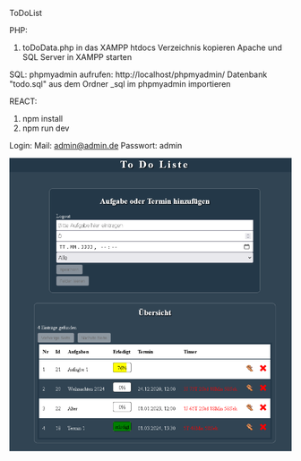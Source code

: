ToDoList

PHP:
1. toDoData.php in das XAMPP htdocs Verzeichnis kopieren
Apache und SQL Server in XAMPP starten

SQL:
phpmyadmin aufrufen: http://localhost/phpmyadmin/
Datenbank "todo.sql" aus dem Ordner _sql im phpmyadmin importieren

REACT:
1. npm install
2. npm run dev

Login: 
Mail: admin@admin.de
Passwort: admin

![alt text](image.png)